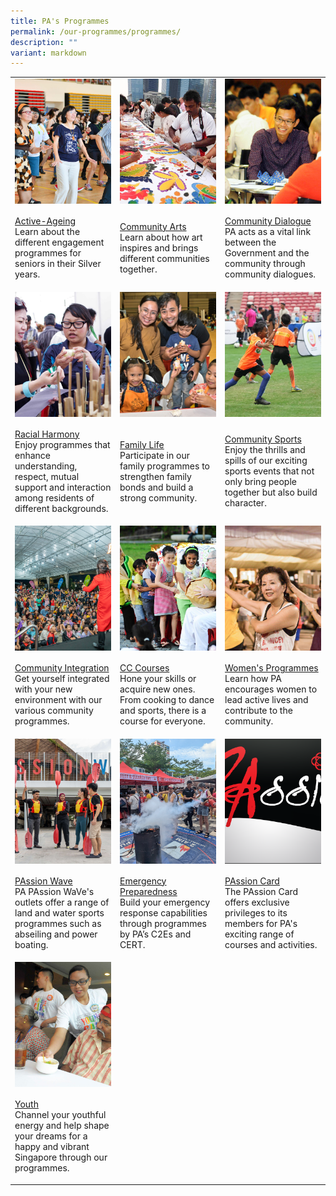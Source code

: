```yaml
---
title: PA's Programmes
permalink: /our-programmes/programmes/
description: ""
variant: markdown
---
```

<table style="width: 100%; table-layout: fixed;">
<colgroup>
<col style="width: 33.33%">
<col style="width: 33.33%">
<col style="width: 33.33%">
</colgroup>
<tbody>
<tr>
<td rowspan="1" colspan="1">
<div style="height: 200px; overflow: hidden;" class="isomer-image-wrapper">
<img style="width: 100%; height: 100%; object-fit: cover;" alt="active ageing activities for seniors" src="/images/Programmes/main-activeageing_edited.jpg">
</div>
</td>
<td rowspan="1" colspan="1">
<div style="height: 200px; overflow: hidden;" class="isomer-image-wrapper">
<img style="width: 100%; height: 100%; object-fit: cover;" alt="art initiatives for the community" src="/images/Programmes/main-communityarts_edited.jpg">
</div>
</td>
<td rowspan="1" colspan="1">
<div style="height: 200px; overflow: hidden;" class="isomer-image-wrapper">
<img style="width: 100%; height: 100%; object-fit: cover;" alt="community dialogues between the government and residents" src="/images/Programmes/main-communitydialogue_edited.jpg">
</div>
</td>
</tr>
<tr>
<td rowspan="1" colspan="1">
<p><a href="/our-programmes/active-ageing" rel="noopener noreferrer nofollow" target="_blank">Active-Ageing</a> 
<br>Learn about the different engagement programmes for seniors in their Silver
years.
<br>
</p>
</td>
<td rowspan="1" colspan="1">
<p><a href="/our-programmes/community-arts" rel="noopener noreferrer nofollow" target="_blank">Community Arts</a> 
<br>Learn about how art inspires and brings different communities together.
<br>
</p>
</td>
<td rowspan="1" colspan="1">
<p><a href="/our-programmes/community-dialogue" rel="noopener noreferrer nofollow" target="_blank">Community Dialogue</a> 
<br>PA acts as a vital link between the Government and the community through
community dialogues.
<br>
</p>
</td>
</tr>
<tr>
<td rowspan="1" colspan="1">
<div style="height: 200px; overflow: hidden;" class="isomer-image-wrapper">
<img style="width: 100%; height: 100%; object-fit: cover;" src="/images/Programmes/main-racialharmony.jpg">
</div>
</td>
<td rowspan="1" colspan="1">
<div style="height: 200px; overflow: hidden;" class="isomer-image-wrapper">
<img style="width: 100%; height: 100%; object-fit: cover;" src="/images/Programmes/main_familylife.jpg">
</div>
</td>
<td rowspan="1" colspan="1">
<div style="height: 200px; overflow: hidden;" class="isomer-image-wrapper">
<img style="width: 100%; height: 100%; object-fit: cover;" src="/images/Programmes/main_communitysports.jpg">
</div>
</td>
</tr>
<tr>
<td rowspan="1" colspan="1">
<p><a href="/our-programmes/racial-harmony" rel="noopener noreferrer nofollow" target="_blank">Racial Harmony</a> 
<br>Enjoy programmes that enhance understanding, respect, mutual support and
interaction among residents of different backgrounds.</p>
</td>
<td rowspan="1" colspan="1">
<p><a href="/our-programmes/family-life/" rel="noopener noreferrer nofollow" target="_blank">Family Life</a> 
<br>Participate in our family programmes to strengthen family bonds and build
a strong community.
<br>
</p>
</td>
<td rowspan="1" colspan="1">
<p><a href="/our-programmes/community-sports/" rel="noopener noreferrer nofollow" target="_blank">Community Sports</a> 
<br>Enjoy the thrills and spills of our exciting sports events that not only
bring people together but also build character.</p>
</td>
</tr>
<tr>
<td rowspan="1" colspan="1">
<div style="height: 200px; overflow: hidden;" class="isomer-image-wrapper">
<img style="width: 100%; height: 100%; object-fit: cover;" src="/images/Programmes/Community Integration/Sengkang_West_One_Community_Fiesta_2024_v2.png">
</div>
</td>
<td rowspan="1" colspan="1">
<div style="height: 200px; overflow: hidden;" class="isomer-image-wrapper">
<img style="width: 100%; height: 100%; object-fit: cover;" src="/images/Programmes/main-cccourses_edited.jpg">
</div>
</td>
<td rowspan="1" colspan="1">
<div style="height: 200px; overflow: hidden;" class="isomer-image-wrapper">
<img style="width: 100%; height: 100%; object-fit: cover;" src="/images/Programmes/main-womensprogrammes_edited.jpg">
</div>
</td>
</tr>
<tr>
<td rowspan="1" colspan="1">
<p><a href="/our-programmes/community-integration/" rel="noopener noreferrer nofollow" target="_blank">Community Integration</a> 
<br>Get yourself integrated with your new environment with our various community
programmes.</p>
</td>
<td rowspan="1" colspan="1">
<p><a href="/our-programmes/cc-courses/courses/" rel="noopener noreferrer nofollow" target="_blank">CC Courses</a> 
<br>Hone your skills or acquire new ones. From cooking to dance and sports,
there is a course for everyone.</p>
</td>
<td rowspan="1" colspan="1">
<p><a href="/our-programmes/womens-programmes" rel="noopener noreferrer nofollow" target="_blank">Women's Programmes</a> 
<br>Learn how PA encourages women to lead active lives and contribute to the
community.</p>
</td>
</tr>
<tr>
<td rowspan="1" colspan="1">
<div style="height: 200px; overflow: hidden;" class="isomer-image-wrapper">
<img style="width: 100%; height: 100%; object-fit: cover;" src="/images/Programmes/main_passionwave.jpg">
</div>
</td>
<td rowspan="1" colspan="1">
<div style="height: 200px; overflow: hidden;" class="isomer-image-wrapper">
<img style="width: 100%; height: 100%; object-fit: cover;" src="/images/Programmes/main_emergencypreparedness.jpg">
</div>
</td>
<td rowspan="1" colspan="1">
<div style="height: 200px; overflow: hidden;" class="isomer-image-wrapper">
<img style="width: 100%; height: 100%; object-fit: cover;" src="/images/Programmes/main_passioncard.png">
</div>
</td>
</tr>
<tr>
<td rowspan="1" colspan="1">
<p><a href="/our-programmes/passion-wave/details/" rel="noopener noreferrer nofollow" target="_blank">PAssion Wave</a> 
<br>PA PAssion WaVe's outlets offer a range of land and water sports programmes
such as abseiling and power boating.</p>
</td>
<td rowspan="1" colspan="1">
<p><a href="/our-programmes/emergency-preparedness/" rel="noopener noreferrer nofollow" target="_blank">Emergency Preparedness</a> 
<br>Build your emergency response capabilities through programmes by PA’s C2Es and CERT.</p>
</td>
<td rowspan="1" colspan="1">
<p><a href="/our-programmes/passion-card" rel="noopener noreferrer nofollow" target="_blank">PAssion Card</a> 
<br>The PAssion Card offers exclusive privileges to its members for PA's exciting
range of courses and activities.
<br>
</p>
</td>
</tr>
<tr>
<td rowspan="1" colspan="1">
<div style="height: 200px; overflow: hidden;" class="isomer-image-wrapper">
<img style="width: 100%; height: 100%; object-fit: cover;" src="/images/Programmes/main-youth_edited.jpg">
</div>
</td>
<td rowspan="1" colspan="1">
<p></p>
</td>
<td rowspan="1" colspan="1">
<p></p>
</td>
</tr>
<tr>
<td rowspan="1" colspan="1">
<p><a href="https://cms.isomer.gov.sg/our-programmes/youth" rel="noopener noreferrer nofollow" target="_blank"><u>Youth</u></a> 
<br>Channel your youthful energy and help shape your dreams for a happy and
vibrant Singapore through our programmes.</p>
</td>
<td rowspan="1" colspan="1">
<p></p>
</td>
<td rowspan="1" colspan="1">
<p>
<br>
</p>
</td>
</tr>
</tbody>
</table>
<p></p>